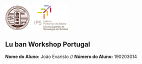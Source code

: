 <img src="./project/docs/source/equipments/manuais/logos/Logo_Luban_IPS_2.png" width="200" />    

## Lu ban Workshop Portugal

<p>
  <strong>Nome do Aluno:</strong> João Evaristo // <strong>Número do Aluno:</strong> 190203014
</p>
 
